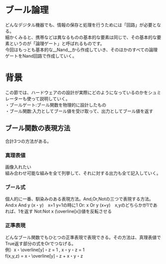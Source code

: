 # ブール論理
どんなデジタル機器でも、情報の保存と処理を行うためには「回路」が必要となる。  
細かくみると、携帯などは異なるものの基本的な要素は同じで、その基本的な要素というのが「論理ゲート」と呼ばれるものです。  
今回はもっとも基本的な__Nand__から作成していき、そのほかのすべての論理ゲートをNand回路で作成していく。  

# 背景  
この節では、ハードウェアのの設計が実際にどのようになっているのかをシュミレーターも使って説明していく。  
・ブールゲート:ブール関数を物理的に設計したもの  
・ブール関数:入力としてブール値を受け取って、出力としてブール値を返す  
## ブール関数の表現方法  
合計3つの方法がある。  
### 真理表値  
画像入れたい  
組み合わせ可能な組みを全て列挙して、それに対する出力も全て記入していく。  
### ブール式  
個人的に一番、馴染みのある表現方法。And,Or,Notの三つで表現する方法。  
And:x And y (x・y)　x=1 y=1の時に1
Or: x Or y (x+y)　x,yのどちらかが1であれば、1を返す
Not:Not x (\overline[x])値を反転させる  
### 正準表現
どんなブール関数でもひとつの正準表現で表現できる。その方法は、真理表値でTrue返す部分の式をOrでつなげる。  
例）x・\overline[y]・z = 1 , x・y・z = 1  
f(x,y,z) = x・\overline[y]・z + x・y・z